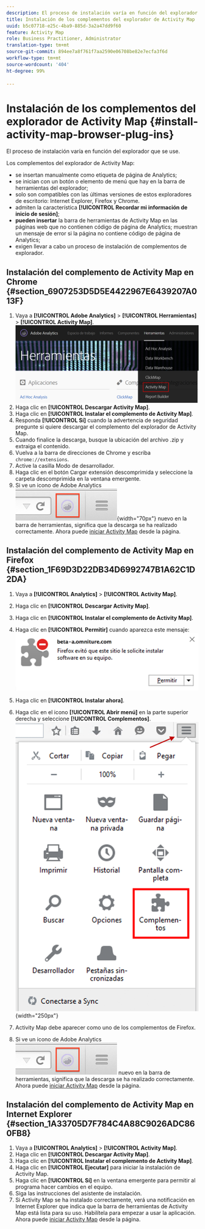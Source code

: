 ```yaml
---
description: El proceso de instalación varía en función del explorador que se use.
title: Instalación de los complementos del explorador de Activity Map
uuid: b5c07718-e25c-4ba9-885d-3a2a47dd9f60
feature: Activity Map
role: Business Practitioner, Administrator
translation-type: tm+mt
source-git-commit: 894ee7a8f761f7aa2590e06708be82e7ecfa3f6d
workflow-type: tm+mt
source-wordcount: '404'
ht-degree: 99%

---
```



# Instalación de los complementos del explorador de Activity Map {#install-activity-map-browser-plug-ins}

El proceso de instalación varía en función del explorador que se use.

Los complementos del explorador de Activity Map:

* se insertan manualmente como etiqueta de página de Analytics;
* se inician con un botón o elemento de menú que hay en la barra de herramientas del explorador;
* solo son compatibles con las últimas versiones de estos exploradores de escritorio: Internet Explorer, Firefox y Chrome.
* admiten la característica **[!UICONTROL Recordar mi información de inicio de sesión]**;
* **pueden insertar** la barra de herramientas de Activity Map en las páginas web que no contienen código de página de Analytics; muestran un mensaje de error si la página no contiene código de página de Analytics;
* exigen llevar a cabo un proceso de instalación de complementos de explorador.

## Instalación del complemento de Activity Map en Chrome {#section_6907253D5D5E4422967E6439207A013F}

1. Vaya a **[!UICONTROL Adobe Analytics]** > **[!UICONTROL Herramientas]** > **[!UICONTROL Activity Map]**.  ![](assets/install_am.png)
1. Haga clic en **[!UICONTROL Descargar Activity Map]**.
1. Haga clic en **[!UICONTROL Instalar el complemento de Activity Map]**.
1. Responda **[!UICONTROL Sí]** cuando la advertencia de seguridad pregunte si quiere descargar el complemento del explorador de Activity Map.
1. Cuando finalice la descarga, busque la ubicación del archivo .zip y extraiga el contenido.
1. Vuelva a la barra de direcciones de Chrome y escriba `chrome://extensions`.
1. Active la casilla Modo de desarrollador.
1. Haga clic en el botón Cargar extensión descomprimida y seleccione la carpeta descomprimida en la ventana emergente.
1. Si ve un icono de Adobe Analytics  ![](assets/an_icon.png){width=&quot;70px&quot;} nuevo en la barra de herramientas, significa que la descarga se ha realizado correctamente. Ahora puede [iniciar Activity Map](/help/analyze/activity-map/activitymap-getting-started/activitymap-getting-started-users/activitymap-launch.md) desde la página.

## Instalación del complemento de Activity Map en Firefox {#section_1F69D3D22DB34D6992747B1A62C1D2DA}

1. Vaya a **[!UICONTROL Analytics]** > **[!UICONTROL Activity Map]**.

1. Haga clic en **[!UICONTROL Descargar Activity Map]**.
1. Haga clic en **[!UICONTROL Instalar el complemento de Activity Map]**.
1. Haga clic en **[!UICONTROL Permitir]** cuando aparezca este mensaje: ![](assets/firefox_install2.png)
1. Haga clic en **[!UICONTROL Instalar ahora]**.
1. Haga clic en el icono **[!UICONTROL Abrir menú]** en la parte superior derecha y seleccione **[!UICONTROL Complementos]**. ![](assets/firefox_install3.png){width=&quot;250px&quot;}
1. Activity Map debe aparecer como uno de los complementos de Firefox.
1. Si ve un icono de Adobe Analytics ![](assets/an_icon.png) nuevo en la barra de herramientas, significa que la descarga se ha realizado correctamente. Ahora puede [iniciar Activity Map](/help/analyze/activity-map/activitymap-getting-started/activitymap-getting-started-users/activitymap-launch.md) desde la página.

## Instalación del complemento de Activity Map en Internet Explorer {#section_1A33705D7F784C4A88C9026ADC860FB8}

1. Vaya a **[!UICONTROL Analytics]** > **[!UICONTROL Activity Map]**.
1. Haga clic en **[!UICONTROL Descargar Activity Map]**.
1. Haga clic en **[!UICONTROL Instalar el complemento de Activity Map]**.
1. Haga clic en **[!UICONTROL Ejecutar]** para iniciar la instalación de Activity Map.
1. Haga clic en **[!UICONTROL Sí]** en la ventana emergente para permitir al programa hacer cambios en el equipo.
1. Siga las instrucciones del asistente de instalación.
1. Si Activity Map se ha instalado correctamente, verá una notificación en Internet Explorer que indica que la barra de herramientas de Activity Map está lista para su uso. Habilítela para empezar a usar la aplicación. Ahora puede [iniciar Activity Map](/help/analyze/activity-map/activitymap-getting-started/activitymap-getting-started-users/activitymap-launch.md) desde la página.
